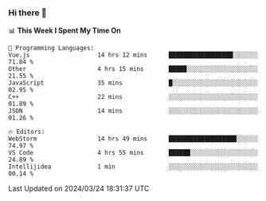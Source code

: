 ### Hi there 👋

<!--
**asdf12303116/asdf12303116** is a ✨ _special_ ✨ repository because its `README.md` (this file) appears on your GitHub profile.

Here are some ideas to get you started:

- 🔭 I’m currently working on ...
- 🌱 I’m currently learning ...
- 👯 I’m looking to collaborate on ...
- 🤔 I’m looking for help with ...
- 💬 Ask me about ...
- 📫 How to reach me: ...
- 😄 Pronouns: ...
- ⚡ Fun fact: ...
-->

<!--START_SECTION:waka-->
📊 **This Week I Spent My Time On** 

```text
💬 Programming Languages: 
Vue.js                   14 hrs 12 mins      ██████████████████░░░░░░░   71.84 % 
Other                    4 hrs 15 mins       █████░░░░░░░░░░░░░░░░░░░░   21.55 % 
JavaScript               35 mins             █░░░░░░░░░░░░░░░░░░░░░░░░   02.95 % 
C++                      22 mins             ░░░░░░░░░░░░░░░░░░░░░░░░░   01.89 % 
JSON                     14 mins             ░░░░░░░░░░░░░░░░░░░░░░░░░   01.26 % 

🔥 Editors: 
WebStorm                 14 hrs 49 mins      ███████████████████░░░░░░   74.97 % 
VS Code                  4 hrs 55 mins       ██████░░░░░░░░░░░░░░░░░░░   24.89 % 
Intellijidea             1 min               ░░░░░░░░░░░░░░░░░░░░░░░░░   00.14 % 
```


 Last Updated on 2024/03/24 18:31:37 UTC
<!--END_SECTION:waka-->
